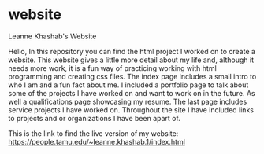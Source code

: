 # website
Leanne Khashab's Website

Hello,
In this repository you can find the html project I worked on to create a website. This website gives a little more detail about my life and, although it needs more work, it is a fun way of practicing working with html programming and creating css files. The index page includes a small intro to who I am and a fun fact about me. I included a portfolio page to talk about some of the projects I have worked on and want to work on in the future. As well a qualifications page showcasing my resume. The last page includes service projects I have worked on. Throughout the site I have included links to projects and or organizations I have been apart of. 

This is the link to find the live version of my website: 
https://people.tamu.edu/~leanne.khashab.1/index.html

